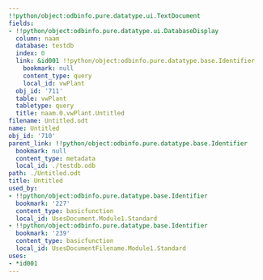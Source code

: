 ```yaml
---
!!python/object:odbinfo.pure.datatype.ui.TextDocument
fields:
- !!python/object:odbinfo.pure.datatype.ui.DatabaseDisplay
  column: naam
  database: testdb
  index: 0
  link: &id001 !!python/object:odbinfo.pure.datatype.base.Identifier
    bookmark: null
    content_type: query
    local_id: vwPlant
  obj_id: '711'
  table: vwPlant
  tabletype: query
  title: naam.0.vwPlant.Untitled
filename: Untitled.odt
name: Untitled
obj_id: '710'
parent_link: !!python/object:odbinfo.pure.datatype.base.Identifier
  bookmark: null
  content_type: metadata
  local_id: ./testdb.odb
path: ./Untitled.odt
title: Untitled
used_by:
- !!python/object:odbinfo.pure.datatype.base.Identifier
  bookmark: '227'
  content_type: basicfunction
  local_id: UsesDocument.Module1.Standard
- !!python/object:odbinfo.pure.datatype.base.Identifier
  bookmark: '239'
  content_type: basicfunction
  local_id: UsesDocumentFilename.Module1.Standard
uses:
- *id001
---
```

